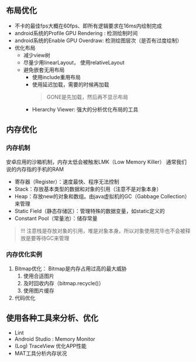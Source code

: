 ## 布局优化
* 不卡的最佳fps大概在60fps、即所有逻辑要求在16ms内绘制完成
* android系统的Profile GPU Rendering : 检测绘制时间
* android系统的Enable GPU Overdraw: 检测绘图层次（是否有过度绘制）
* 优化布局
	* 减少view树
	* 尽量少用linearLayout， 使用relativeLayout
	* 避免嵌套无用布局
		* 使用include重用布局
		* 使用<ViewSub>延迟加载，需要的时候再加载
	        > GONE是先加载，然后再不显示布局
		* Hierarchy Viewer: 强大的分析优化布局的工具
		
## 内存优化
### 内存机制
安卓应用的沙箱机制，内存太低会被触发LMK（Low Memory Killer）
通常我们说的内存指的手机的RAM
* 寄存器（Register）：速度最快、程序无法控制
* Stack：存放基本类型的数据和对象的引用（注意不是对象本身）
* Heap：存放new的对象和数组。由java虚拟机的GC（Gabbage Collection）来管理
* Static Field（静态存储区）：管理特殊的数据变量，如static定义的
* Constant Pool（常量池）：储存常量
> !!! 注意栈是存放对象的引用，堆是对象本身。所以对象使用完毕也不会被释放是要等待GC来管理

### 内存优化实例
1. Bitmap优化： Bitmap是内存占用过高的最大威胁
	1. 使用合适图片
	2. 及时回收内存（bitmap.recycle()）
	3. 使用图片缓存
2. 代码优化

## 使用各种工具来分析、优化
* Lint
* Android Studio : Memory Monitor
* (Log) TraceView 优化APP性能
* MAT工具分析内存状况
